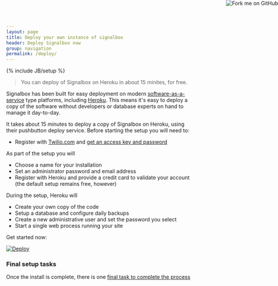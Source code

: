 ```yaml
---
layout: page
title: Deploy your own instance of signalbox
header: Deploy Signalbox now
group: navigation
permalink: /deploy/
---
```

{% include JB/setup %}


> You can deploy of Signalbox on Heroku in about 15 minites, for free.


Signalbox has been built for easy deployment on modern [software-as-a-service](http://en.wikipedia.org/wiki/Software_as_a_service) type platforms, including [Heroku](http://heroku.com). This means it's easy to deploy a copy of the software without developers or database experts on hand to manage it day-to-day.

It takes about 15 minutes to deploy a copy of Signalbox on Heroku, using their pushbutton deploy service. Before starting the setup you will need to:

- Register with [Twilio.com](https://www.twilio.com) and [get an access key and password](https://www.twilio.com/help/faq/twilio-basics/what-is-the-auth-token-and-how-can-it-be-reset)

As part of the setup you will

- Choose a name for your installation
- Set an administrator password and email address
- Register with Heroku and provide a credit card to validate your account (the default setup remains free, however)


During the setup, Heroku will

- Create your own copy of the code
- Setup a database and configure daily backups
- Create a new administrative user and set the password you select
- Start a single web process running your site


Get started now:

[![Deploy](https://www.herokucdn.com/deploy/button.png)](https://heroku.com/deploy?template=https://github.com/puterleat/signalbox-example-project/tree/master)




### Final setup tasks

Once the install is complete, there is one [final task to complete the process](/deploy/final-setup.html)










<a href="https://github.com/puterleat/signalbox"><img style="position: absolute; top: 0; right: 0; border: 0;" src="https://camo.githubusercontent.com/365986a132ccd6a44c23a9169022c0b5c890c387/68747470733a2f2f73332e616d617a6f6e6177732e636f6d2f6769746875622f726962626f6e732f666f726b6d655f72696768745f7265645f6161303030302e706e67" alt="Fork me on GitHub" data-canonical-src="https://s3.amazonaws.com/github/ribbons/forkme_right_red_aa0000.png"></a>

